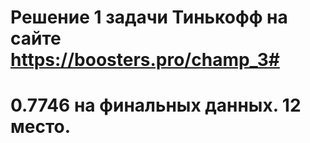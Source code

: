 # Решение 1 задачи Тинькофф на сайте https://boosters.pro/champ_3#
# 0.7746 на финальных данных. 12 место.

